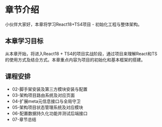 # 章节介绍

小伙伴大家好，本章将学习React18+TS4项目 - 初始化工程与整体架构。

## 本章学习目标

从本章开始，将进入React18 + TS4的项目实战阶段，通过项目来理解React和TS的使用方式及结合方式。本章重点内容为项目的初始化和基本框架的搭建。


## 课程安排

- 02-脚手架安装及第三方模块安装与配置
- 03-架构项目路由系统及对应页面
- 04-扩展meta元信息接口与全局守卫
- 05-架构项目状态管理系统及对应模块
- 06-配置数据持久化功能并测试后端接口
- 07-章节总结
